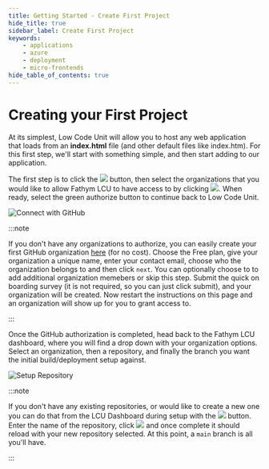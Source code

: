 ```yaml
---
title: Getting Started - Create First Project
hide_title: true
sidebar_label: Create First Project
keywords:
    - applications
    - azure
    - deployment
    - micro-frontends
hide_table_of_contents: true
---
```


# Creating your First Project 

At its simplest, Low Code Unit will allow you to host any web application that loads from an **index.html** file (and other default files like index.htm).  For this first step, we'll start with something simple, and then start adding to our application.

The first step is to click the <img src="/img/screenshots/connect-with-github-button.png" class="text-image" /> button, then select the organizations that you would like to allow Fathym LCU to have access to by clicking <img src="/img/screenshots/github-grant-button.png" class="text-image" />.  When ready, select the green authorize button to continue back to Low Code Unit.

![Connect with GitHub](/img/screenshots/connect-with-github.png)

:::note

If you don't have any organizations to authorize, you can easily create your first GitHub organization <a href="https://github.com/organizations/plan" target="_blank">here</a> (for no cost).  Choose the Free plan, give your organization a unique name, enter your contact email, choose who the organization belongs to and then click `next`.  You can optionally choose to to add additional organization memebers or skip this step.  Submit the quick on boarding survey (it is not required, so you can just click submit), and your organization will be created.  Now restart the instructions on this page and an organization will show up for you to grant access to. 

:::

Once the GitHub authorization is completed, head back to the Fathym LCU dashboard, where you will find a drop down with your organization options.  Select an organization, then a repository, and finally the branch you want the initial build/deployment setup against.  

![Setup Repository](/img/screenshots/setup-repository.png)

:::note

If you don't have any existing repositories, or would like to create a new one you can do that from the LCU Dashboard during setup with the <img src="/img/screenshots/add-button.png" class="text-image" /> button.  Enter the name of the repository, click <img src="/img/screenshots/save-button.png" class="text-image" /> and once complete it should reload with your new repository selected.  At this point, a `main` branch is all you'll have.

:::
